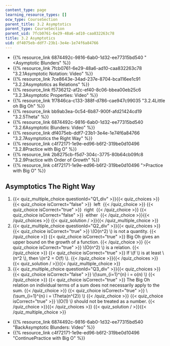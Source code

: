 ```yaml
---
content_type: page
learning_resource_types: []
ocw_type: CourseSection
parent_title: 3.2 Asymptotics
parent_type: CourseSection
parent_uid: 7fcb0761-6e29-48a6-ad10-caa832263c78
title: 3.2 Asymptotics
uid: df4075eb-ddf7-23b1-3e4e-1e74f6a84766
---
```


*   {{% resource_link 6874492c-9816-6ab0-1d32-ee77315bd540 "\<Asymptotic Blunders" %}}
*   {{% resource_link 7fcb0761-6e29-48a6-ad10-caa832263c78 "3.2.1Asymptotic Notation: Video" %}}
*   {{% resource_link 7ce8643e-34ad-237e-8704-bca116ee1c91 "3.2.2Asymptotics as Relations" %}}
*   {{% resource_link f5736212-af2c-ef40-8c06-bbea00eb25c6 "3.2.3Asymptotic Properties: Video" %}}
*   {{% resource_link 1f7846ca-c133-388f-d786-cae947c99035 "3.2.4Little oh Big Oh" %}}
*   {{% resource_link bb9ab3ea-0c54-6b87-900f-afd21424cd19 "3.2.5Theta" %}}
*   {{% resource_link 6874492c-9816-6ab0-1d32-ee77315bd540 "3.2.6Asymptotic Blunders: Video" %}}
*   {{% resource_link df4075eb-ddf7-23b1-3e4e-1e74f6a84766 "3.2.7Asymptotics the Right Way" %}}
*   {{% resource_link c4f72171-1e9e-ed96-b6f2-319be0d10496 "3.2.8Practice with Big O" %}}
*   {{% resource_link 2b8275cb-f5d7-304c-3775-80b64cb09fc8 "3.2.9Practice with Order of Growth" %}}
*   {{% resource_link c4f72171-1e9e-ed96-b6f2-319be0d10496 "\>Practice with Big O" %}}

Asymptotics The Right Way
-------------------------

  

1.  {{< quiz_multiple_choice questionId="Q1_div" >}}{{< quiz_choices >}}{{< quiz_choice isCorrect="false" >}}&nbsp; left &nbsp;{{< /quiz_choice >}}
    {{< quiz_choice isCorrect="true" >}}&nbsp; right &nbsp;{{< /quiz_choice >}}
    {{< quiz_choice isCorrect="false" >}}&nbsp; either &nbsp;{{< /quiz_choice >}}{{< /quiz_choices >}}
    {{< quiz_solution / >}}{{< /quiz_multiple_choice >}}
2.  {{< quiz_multiple_choice questionId="Q2_div" >}}{{< quiz_choices >}}{{< quiz_choice isCorrect="true" >}}&nbsp;\\(O(n^2) \\) is not a quantity.&nbsp;{{< /quiz_choice >}}
    {{< quiz_choice isCorrect="true" >}}&nbsp;Big Oh gives an upper bound on the growth of a function.&nbsp;{{< /quiz_choice >}}
    {{< quiz_choice isCorrect="true" >}}&nbsp;\\(O(n^2) \\) is a relation.&nbsp;{{< /quiz_choice >}}
    {{< quiz_choice isCorrect="true" >}}&nbsp;If \\(f \\) is at least \\(n^2 \\), then \\(n^2 = O(f) \\).&nbsp;{{< /quiz_choice >}}{{< /quiz_choices >}}
    {{< quiz_solution / >}}{{< /quiz_multiple_choice >}}
3.  {{< quiz_multiple_choice questionId="Q3_div" >}}{{< quiz_choices >}}{{< quiz_choice isCorrect="false" >}}&nbsp;\\(\\sum\_{i=1}^{n} i = o(n) \\)&nbsp;{{< /quiz_choice >}}
    {{< quiz_choice isCorrect="true" >}}&nbsp;The Big Oh relation on individual terms of a sum does not necessarily apply to the sum.&nbsp;{{< /quiz_choice >}}
    {{< quiz_choice isCorrect="true" >}}&nbsp;\\(\\sum\_{i=1}^{n} i = \\Theta(n^{2}) \\)&nbsp;{{< /quiz_choice >}}
    {{< quiz_choice isCorrect="true" >}}&nbsp;\\(O(1) \\) should not be treated as a number.&nbsp;{{< /quiz_choice >}}{{< /quiz_choices >}}
    {{< quiz_solution / >}}{{< /quiz_multiple_choice >}}

*   {{% resource_link 6874492c-9816-6ab0-1d32-ee77315bd540 "BackAsymptotic Blunders: Video" %}}
*   {{% resource_link c4f72171-1e9e-ed96-b6f2-319be0d10496 "ContinuePractice with Big O" %}}